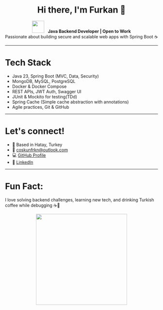 <h1 align="center">Hi there, I'm Furkan 👋</h1>

<p align="center">
  <img src="https://media.giphy.com/media/hvRJCLFzcasrR4ia7z/giphy.gif" width="40px"/> &nbsp;
  <strong>Java Backend Developer | Open to Work</strong> <br/>
  Passionate about building secure and scalable web apps with Spring Boot ☕
</p>

---

 # Tech Stack
- Java 23, Spring Boot (MVC, Data, Security)
- MongoDB, MySQL, PostgreSQL
- Docker & Docker Compose 
- REST APIs, JWT Auth, Swagger UI
- JUnit & Mockito for testing(TDd)
- Spring Cache (Simple cache abstraction with annotations)
- Agile practices, Git & GitHub

---

#  Let's connect!
- 📍 Based in Hatay, Turkey
- 💼 coskunfrkn@outlook.com
- 💻 <a href="https://github.com/coskun-furkan" target="_blank">GitHub Profile</a>
- 🔗 <a href="https://linkedin.com/in/coskun-furkan" target="_blank">LinkedIn</a>

---

 # Fun Fact:
I love solving backend challenges, learning new tech, and drinking Turkish coffee while debugging ☕🐞

<p align="center">
  <img src="https://media.giphy.com/media/qgQUggAC3Pfv687qPC/giphy.gif" width="300px" />
</p>
